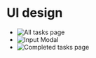 # UI design

- ![All tasks page]("/todo-list/src/assets/AllTasks.jpg)
- ![Input Modal]("/todo-list/src/assets/InputModal.jpg)
- ![Completed tasks page]("/todo-list/src/assets/CompletedTasks.jpg)
